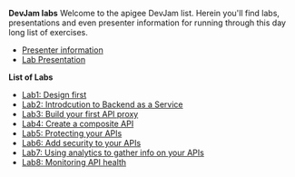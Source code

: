 **DevJam labs**
Welcome to the apigee DevJam list. Herein you'll find labs, presentations and even presenter information for running through this day long list of exercises.

 * [Presenter information](./DevJam2.0-InstructorGuide)
 * [Lab Presentation](./Apigee%20DevJam%20Presentation_Final.pptx)

**List of Labs**

 * [Lab1: Design first](./Lab_1_Designing_APIs_using_Swagger)
 * [Lab2: Introdcution to Backend as a Service](./Lab_2_Introduction_to_API_BaaS)
 * [Lab3: Build your first API proxy](./Lab_3_Building_a_simple_API_Proxy)
 * [Lab4: Create a composite API](./Lab_4_Creating_Composite_APIs)
 * [Lab5: Protecting your APIs](./Lab_5_Protecting_APIs)
 * [Lab6: Add security to your APIs](./Lab_6_Securing_APIs)
 * [Lab7: Using analytics to gather info on your APIs](./Lab_7_Creating_Custom_Reports)
 * [Lab8: Monitoring API health](./Lab_8_Monitoring_your_API_Health)
